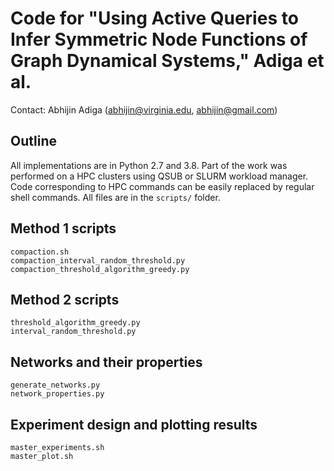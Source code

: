 # Code for "Using Active Queries to Infer Symmetric Node Functions of Graph Dynamical Systems," Adiga et al.
Contact: Abhijin Adiga (abhijin@virginia.edu, abhijin@gmail.com)

## Outline
All implementations are in Python 2.7 and 3.8. Part of the work was performed
on a HPC clusters using QSUB or SLURM workload manager. Code corresponding
to HPC commands can be easily replaced by regular shell commands. All files
are in the ``scripts/`` folder.

## Method 1 scripts
```
compaction.sh
compaction_interval_random_threshold.py
compaction_threshold_algorithm_greedy.py
```

## Method 2 scripts
```
threshold_algorithm_greedy.py
interval_random_threshold.py
```

## Networks and their properties
```
generate_networks.py
network_properties.py
```

## Experiment design and plotting results
```
master_experiments.sh
master_plot.sh
```
